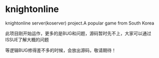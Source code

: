 knightonline
============

knightonline server(koserver) project.A popular game from South Korea


此项目刚开始运作，更多的是BUG和问题，源码暂时先不上，大家可以通过ISSUE了解大概的问题

等逻辑BUG修得差不多的时候，会放出源码，敬请期待！


